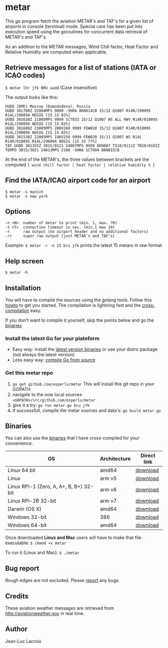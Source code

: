 # metar

This go program fetch the aviation METAR's and TAF's for a given list of airports in console (terminal) mode. Special care has been put into execution speed using the goroutines for concurrent data retrieval of METAR's and TAF's.

As an addition to the METAR messages, Wind Chill factor, Heat Factor and Relative Humidity are computed when applicable.


## Retrieve messages for a list of stations (IATA or ICAO codes)

```$ metar lhr jfk BRU uudd``` (Case insensitive)

The output looks like this:

```
UUDD (DME) Moscow (Domododevo), Russia
UUDD 301700Z 22004MPS 9000 -SHRA BKN014CB 15/12 Q1007 R14R/290095 R14L/290094 NOSIG [15 15 82%]
UUDD 301630Z 21005MPS 9999 SCT033 15/12 Q1007 WS ALL RWY R14R/010095 R14L/290094 NOSIG [15 15 82%]
UUDD 301600Z 23005MPS 200V260 9999 FEW020 15/12 Q1007 R14R/010095 R14L/290094 NOSIG [15 15 82%]
UUDD 301530Z 22005MPS 190V250 9999 FEW020 15/11 Q1007 WS R14L R14R/010095 R14L/290094 NOSIG [15 15 77%]
TAF UUDD 301355Z 3015/0121 24007MPS 9999 BKN007 TX18/0111Z TN10/0102Z TEMPO 3015/3021 24013MPS 2100 -SHRA SCT004 BKN015CB

```

At the end of the METAR's, the three values between brackets are the computed  ```[ wind chill factor | heat factor | relative humidity % ]```

## Find the IATA/ICAO airport code for an airport

```
$ metar -s munich
$ metar -s new york
```

## Options

```
-n <N>  number of metar to print (min. 1, max. 70)
-t <T>  connection timeout in sec. (min.1 max 10)
-r      raw output (no airport header and no additional factors)
-rr     super raw output (just METAR's and TAF's)
```
Example:   ```$ metar -r -n 15 bru jfk``` prints the latest 15 metars in raw format


## Help screen

```$ metar -h```

## Installation

You will have to compile the sources using the golang tools. Follow this [howto](https://golang.org/doc/code.html) to get you started. The compilation is lightning fast and the [cross-compilation](http://dave.cheney.net/2015/08/22/cross-compilation-with-go-1-5) easy.

If you don't want to compile it yourself, skip the points below and go the [binaries](#binaries)

### Install the latest Go for your plateform

* Easy way: install the [latest version binaries](https://golang.org/dl/) or use your distro package (not always the latest version)
* Less easy way: [compile Go from source](https://golang.org/doc/install/source)

### Get this metar repo

1. `go get github.com/esperlu/metar` This will install this git repo in your GOPATH
2. navigate to the now local sources `<GOPATH>/src/github.com/esperlu/metar`
3. give it a try: `go run metar.go bru jfk`
4. if successfull, compile the metar sources and data's: `go build metar.go`


## Binaries

You can also use the [binaries](https://github.com/esperlu/metarBin) that I have cross-compiled for your convenience.

OS | Architecture | Direct link
------------ | ----------- | -------------
Linux 64 bit| amd64 | [download](https://github.com/esperlu/metarBin/blob/master/linux/amd64/metar?raw=true)
Linux | arm v5 | [download](https://github.com/esperlu/metarBin/blob/master/linux/arm5/metar?raw=true)
Linux RPi-1 (Zero, A, A+, B, B+) 32-bit| arm v6 | [download](https://github.com/esperlu/metarBin/blob/master/linux/arm6/metar?raw=true)
Linux RPi-2B 32-bit | arm v7 | [download](https://github.com/esperlu/metarBin/blob/master/linux/arm7/metar?raw=true)
Darwin (OS X) | amd64 | [download](https://github.com/esperlu/metarBin/blob/master/darwin/amd64/metar?raw=true)
Windows 32-bit| 386 | [download](https://github.com/esperlu/metarBin/blob/master/windows/amd64/metar.exe?raw=true)
Windows 64-bit| amd64 | [download](https://github.com/esperlu/metarBin/blob/master/windows/amd64/metar.exe?raw=true)

Once downloaded **Linux and Mac** users will have to make that file executable: `$ chmod +x metar`

To run it (Linux and Mac): `$ ./metar`

## Bug report
Rough edges are not excluded. Please [report](https://github.com/esperlu/metar/issues) any bugs.

## Credits
These aviation weather messages are retrieved from http://aviationweather.gov in real time.

## Author
Jean-Luc Lacroix

